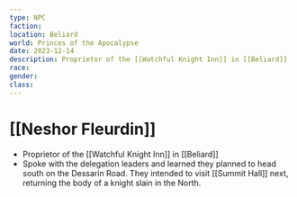 ```yaml
---
type: NPC
faction: 
location: Beliard
world: Princes of the Apocalypse
date: 2023-12-14
description: Proprietor of the [[Watchful Knight Inn]] in [[Beliard]]
race: 
gender: 
class:
---
```

# [[Neshor Fleurdin]]

- Proprietor of the [[Watchful Knight Inn]] in [[Beliard]]
- Spoke with the delegation leaders and learned they planned to head south on the Dessarin Road. They intended to visit [[Summit Hall]] next, returning the body of a knight slain in the North.